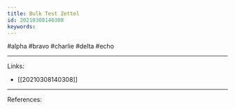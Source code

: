 ```yaml
---
title: Bulk Test Zettel
id: 20210308140308
keywords:
---
```

#alpha #bravo #charlie #delta #echo

---
Links:

- [[20210308140308]]

---
References:
